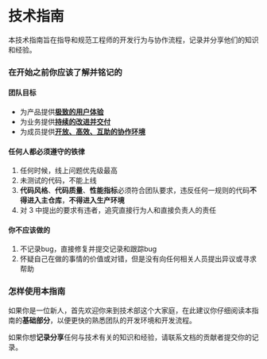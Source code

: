 技术指南
==================

本技术指南旨在指导和规范工程师的开发行为与协作流程，记录并分享他们的知识和经验。

### 在开始之前你应该了解并铭记的


#### 团队目标

- 为产品提供[**极致的用户体验**](book/ue.md)
- 为业务提供[**持续的改进并交付**](book/co.md)
- 为成员提供[**开放、高效、互助的协作环境**](book/userenv.md)


#### 任何人都必须遵守的铁律

1. 任何时候，线上问题优先级最高
2. 未测试的代码，不能上线
3. **代码风格**、**代码质量**、**性能指标**必须符合团队要求，违反任何一规则的代码**不得进入主仓库**，**不得进入生产环境**
4. 对 3 中提出的要求有违者，追究直接行为人和直接负责人的责任



#### 你不应该做的

1. 不记录bug，直接修复并提交记录和跟踪bug
2. 怀疑自己在做的事情的价值或对错，但是没有向任何相关人员提出异议或寻求帮助



### 怎样使用本指南

如果你是一位新人，首先欢迎你来到技术部这个大家庭，在此建议你仔细阅读本指南的**基础部分**，以便更快的熟悉团队的开发环境和开发流程。

如果你想**记录分享**任何与技术有关的知识和经验，请联系文档的贡献者提交你的记录。
